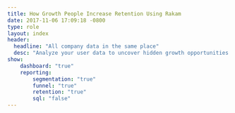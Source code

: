```yaml
---
title: How Growth People Increase Retention Using Rakam
date: 2017-11-06 17:09:18 -0800
type: role
layout: index
header:
  headline: "All company data in the same place"
  desc: "Analyze your user data to uncover hidden growth opportunities without dependency on the data team"
show:
    dashboard: "true"
    reporting:
        segmentation: "true"
        funnel: "true"
        retention: "true"
        sql: "false"
---
```

